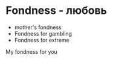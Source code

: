 # Fondness - любовь




- mother's fondness
- Fondness for gambling
- Fondness for extreme

My fondness for you